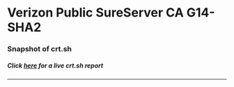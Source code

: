 # Verizon Public SureServer CA G14-SHA2
### Snapshot of crt.sh
##### Click [here](https://crt.sh/?q=4076EBAE074E1119B20F687642F994FD747B123D91C726D26C8FEEA17ED1FC0C) for a live crt.sh report

---
